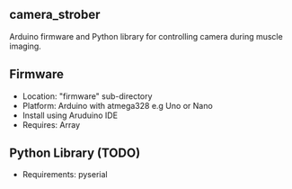 ##  camera_strober

Arduino firmware and Python library for controlling camera during muscle imaging. 

## Firmware

* Location: "firmware" sub-directory
* Platform: Arduino with atmega328 e.g Uno or Nano 
* Install using Aruduino IDE 
* Requires: Array

## Python Library (TODO)

* Requirements: pyserial



